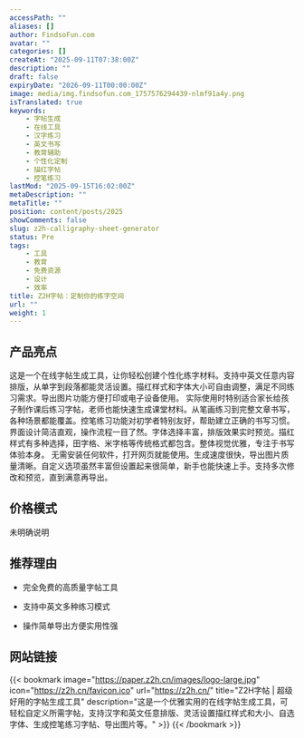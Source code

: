 ```yaml
---
accessPath: ""
aliases: []
author: FindsoFun.com
avatar: ""
categories: []
createAt: "2025-09-11T07:38:00Z"
description: ""
draft: false
expiryDate: "2026-09-11T00:00:00Z"
image: media/img.findsofun.com_1757576294439-nlmf91a4y.png
isTranslated: true
keywords:
    - 字帖生成
    - 在线工具
    - 汉字练习
    - 英文书写
    - 教育辅助
    - 个性化定制
    - 描红字帖
    - 控笔练习
lastMod: "2025-09-15T16:02:00Z"
metaDescription: ""
metaTitle: ""
position: content/posts/2025
showComments: false
slug: z2h-calligraphy-sheet-generator
status: Pre
tags:
    - 工具
    - 教育
    - 免费资源
    - 设计
    - 效率
title: Z2H字帖：定制你的练字空间
url: ""
weight: 1
---
```

## 产品亮点
这是一个在线字帖生成工具，让你轻松创建个性化练字材料。支持中英文任意内容排版，从单字到段落都能灵活设置。描红样式和字体大小可自由调整，满足不同练习需求。导出图片功能方便打印或电子设备使用。
实际使用时特别适合家长给孩子制作课后练习字帖，老师也能快速生成课堂材料。从笔画练习到完整文章书写，各种场景都能覆盖。控笔练习功能对初学者特别友好，帮助建立正确的书写习惯。
界面设计简洁直观，操作流程一目了然。字体选择丰富，排版效果实时预览。描红样式有多种选择，田字格、米字格等传统格式都包含。整体视觉优雅，专注于书写体验本身。
无需安装任何软件，打开网页就能使用。生成速度很快，导出图片质量清晰。自定义选项虽然丰富但设置起来很简单，新手也能快速上手。支持多次修改和预览，直到满意再导出。

## 价格模式
<!--more-->未明确说明

## 推荐理由
- 完全免费的高质量字帖工具

- 支持中英文多种练习模式

- 操作简单导出方便实用性强

## 网站链接
{{< bookmark image="https://paper.z2h.cn/images/logo-large.jpg" icon="https://z2h.cn/favicon.ico" url="https://z2h.cn/" title="Z2H字帖 | 超级好用的字帖生成工具" description="这是一个优雅实用的在线字帖生成工具，可轻松自定义所需字帖，支持汉字和英文任意排版、灵活设置描红样式和大小、自选字体、生成控笔练习字帖、导出图片等。" >}}
{{< /bookmark >}}

